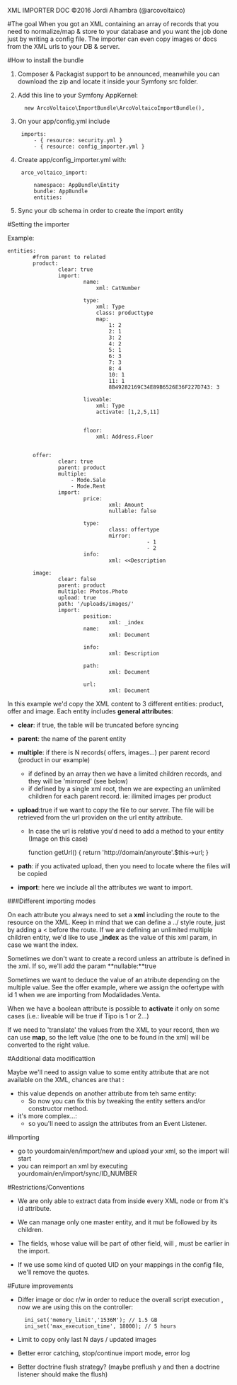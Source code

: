 XML IMPORTER DOC
©2016 Jordi Alhambra (@arcovoltaico)


#The goal
When you got an XML containing an array of records that you need to normalize/map & store to your database
and you want the job done just by writing a config file. The importer can even copy images or docs from the XML urls to your DB & server.


#How to install the bundle

1. Composer & Packagist support to be announced, meanwhile you can download the zip and locate it inside your Symfony src folder.
2. Add this line to your Symfony AppKernel:

         new ArcoVoltaico\ImportBundle\ArcoVoltaicoImportBundle(),
3. On your app/config.yml include
    
        imports:
            - { resource: security.yml }
            - { resource: config_importer.yml }

4. Create app/config_importer.yml with:
            
        arco_voltaico_import:
    
            namespace: AppBundle\Entity
            bundle: AppBundle
            entities: 

5. Sync your db schema in order to create the import entity

#Setting the importer

Example:

    entities: 
            #from parent to related
            product:
                    clear: true
                    import:
                            name:
                                xml: CatNumber
                                
                            type:
                                xml: Type
                                class: producttype
                                map:
                                    1: 2
                                    2: 1
                                    3: 2
                                    4: 2
                                    5: 1 
                                    6: 3
                                    7: 3
                                    8: 4
                                    10: 1
                                    11: 1 
                                    8B49282169C34E89B6526E36F227D743: 3
                                    
                            liveable:
                                xml: Type
                                activate: [1,2,5,11]
                                
                                
                            floor:
                                xml: Address.Floor

                                    
            offer:
                    clear: true
                    parent: product
                    multiple: 
                        - Mode.Sale
                        - Mode.Rent
                    import:
                            price:
                                    xml: Amount
                                    nullable: false
                                    
                            type:        
                                    class: offertype
                                    mirror:                       
                                                - 1
                                                - 2
                            info:
                                    xml: <<Description
                
            image:
                    clear: false
                    parent: product
                    multiple: Photos.Photo
                    upload: true
                    path: '/uploads/images/'
                    import:
                            position: 
                                    xml: _index
                            name:
                                    xml: Document
                                        
                            info:
                                    xml: Description
                                        
                            path: 
                                    xml: Document
                                         
                            url:    
                                    xml: Document
                                    




In this example we'd copy the XML content to 3 different entities: product, offer and image.
Each entity includes **general attributes**:

- **clear**: if true, the table will be truncated before syncing
- **parent**: the name of the parent entity
- **multiple**: if there is N records( offers, images...)  per parent record (product in our example)
    - if defined by an array then we have a limited children records, and they will be 'mirrored' (see below)
    - if defined by a single xml root, then we are expecting an unlimited children for each parent record. ie: ilimited images per product 
- **upload**:true if we want to copy the file  to our server. The file will be retrieved from the url providen on the url entity attribute. 
    - In case the url is relative you'd need to add a method to your entity (Image on this case)
                     
         function getUrl() {
            return 'http://domain/anyroute'.$this->url;
        }
- **path**: if you activated upload, then you need to locate where the files will be copied


- **import**: here we include all the attributes we want to import.


###Different importing modes

On each attribute you always need to set a **xml** including the route to the resource on the XML. Keep in mind that we can define a ../ style route, just by adding a < before the route.
If we are defining an unlimited multiple children entity, we'd like to use **_index** as the value of this xml param, in case we want the index.

Sometimes we don't want to create a record unless an attribute is defined in the xml. If so, we'll add the param
**nullable:**true


Sometimes we want to deduce the value of an atribute depending on the multiple value. See the offer example, where we assign the oofertype with id 1 when we are importing from Modalidades.Venta.


When we have a boolean attribute is possible to **activate** it only on some cases (i.e.: liveable will be true if Tipo is 1 or 2...)


If we need to 'translate' the values from the XML to your record, then we can use **map**, so the left value (the one to be found in the xml) will be converted to the right value.


#Additional data modificattion

Maybe we'll need to assign value to some entity attribute that are not available on the XML, chances are that :

- this value depends on another attribute from teh same entity:
    - So now you can fix this by tweaking the entity setters and/or constructor method.
- it's more complex...:
    -  so you'll need to assign the attributes from an Event Listener.


#Importing


- go to yourdomain/en/import/new and upload your xml, so the import will start
- you can reimport an xml by executing yourdomain/en/import/sync/ID_NUMBER


#Restrictions/Conventions


- We are only able to extract data from inside every XML node or from it's id attribute.

- We can manage only one master entity, and it mut be followed by its children.

- The fields, whose value will be part of other field, will , must be earlier in the import.

- If we use some kind of quoted UID on your mappings in the config file, we'll remove the quotes.


#Future improvements

- Differ image or doc r/w in order to reduce the overall script execution , now we are using this on the controller:

        ini_set('memory_limit','1536M'); // 1.5 GB
        ini_set('max_execution_time', 18000); // 5 hours

- Limit to copy only last N days / updated images
- Better error catching, stop/continue import mode, error log
- Better doctrine flush strategy? (maybe preflush y and then a doctrine listener should make the flush)